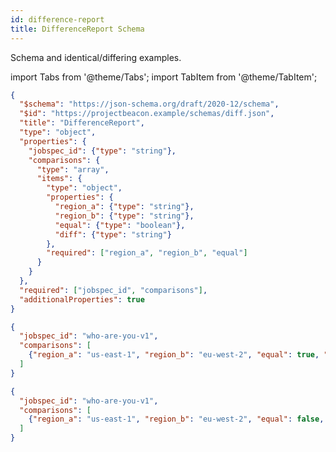 ```yaml
---
id: difference-report
title: DifferenceReport Schema
---
```


Schema and identical/differing examples.

import Tabs from '@theme/Tabs';
import TabItem from '@theme/TabItem';

<Tabs>
  <TabItem value="schema" label="Schema" default>

```json
{
  "$schema": "https://json-schema.org/draft/2020-12/schema",
  "$id": "https://projectbeacon.example/schemas/diff.json",
  "title": "DifferenceReport",
  "type": "object",
  "properties": {
    "jobspec_id": {"type": "string"},
    "comparisons": {
      "type": "array",
      "items": {
        "type": "object",
        "properties": {
          "region_a": {"type": "string"},
          "region_b": {"type": "string"},
          "equal": {"type": "boolean"},
          "diff": {"type": "string"}
        },
        "required": ["region_a", "region_b", "equal"]
      }
    }
  },
  "required": ["jobspec_id", "comparisons"],
  "additionalProperties": true
}
```

  </TabItem>
  <TabItem value="identical" label="Identical Example">

```json
{
  "jobspec_id": "who-are-you-v1",
  "comparisons": [
    {"region_a": "us-east-1", "region_b": "eu-west-2", "equal": true, "diff": ""}
  ]
}
```

  </TabItem>
  <TabItem value="differing" label="Differing Example">

```json
{
  "jobspec_id": "who-are-you-v1",
  "comparisons": [
    {"region_a": "us-east-1", "region_b": "eu-west-2", "equal": false, "diff": "- I am X\n+ I am Y"}
  ]
}
```

  </TabItem>
</Tabs>
